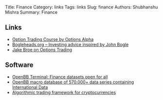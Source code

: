 Title: Finance
Category: links
Tags: links
Slug: finance
Authors: Shubhanshu Mishra
Summary: Finance


## Links

* [Option Trading Course by Options Alpha](https://optionalpha.com/courses) 
* [Bogleheads.org – Investing advice inspired by John Bogle](https://www.bogleheads.org/) 
* [Jake Broe on Options Trading](https://www.youtube.com/watch?v=5KfCKI5JlW8&list=PLscTZuOqKWIxSZzy4ObKWDznEsCot_1HU) 


## Software

* [OpenBB Terminal: Finance datasets open for all](https://github.com/OpenBB-finance/OpenBBTerminal) 
* [OpenBB macro database of 570.000+ data series containing International Data](https://github.com/OpenBB-finance/MacroDatabase) 
* [Algorithmic trading framework for cryptocurrencies](https://github.com/ivopetiz/algotrading) 

